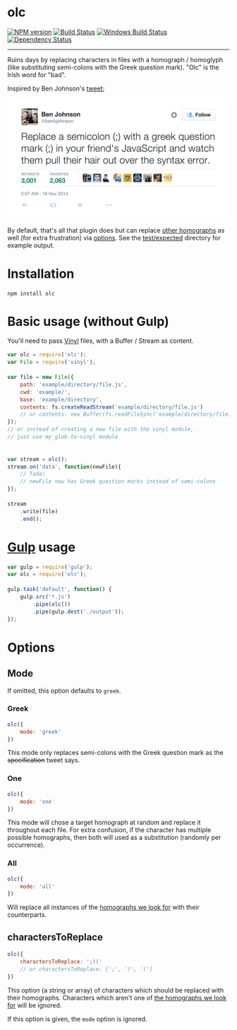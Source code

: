 olc 
===

[![NPM version][npm-image]][npm-url] [![Build Status][travis-image]][travis-url] [![Windows Build Status][appveyor-image]][appveyor-url] [![Dependency Status][depstat-image]][depstat-url] 

---

Ruins days by replacing characters in files with a homograph / homoglyph (like substituting semi-colons with the Greek question mark). "Olc" is the Irish word for "bad".

Inspired by Ben Johnson's [tweet](https://twitter.com/benbjohnson/status/533848879423578112);

[![Replace a semicolon (;) with a greek question mark (;) in your friend's JavaScript and watch them pull their hair out over the syntax error.](images/tweet.png)](https://twitter.com/benbjohnson/status/533848879423578112)

By default, that's all that plugin does but can replace [other homographs](homographs.json) as well (for extra frustration) via [options](#options). See the [test/expected](test/expected) directory for example output.

# Installation

```shell
npm install olc
```

# Basic usage (without Gulp)

You'll need to pass [Vinyl](https://github.com/gulpjs/vinyl) files, with a Buffer / Stream as content.

```js
var olc = require('olc');
var File = require('vinyl');

var file = new File({
    path: 'example/directory/file.js',
    cwd: 'example/',
    base: 'example/directory',
    contents: fs.createReadStream('example/directory/file.js')
    // or contents: new Buffer(fs.readFileSync('example/directory/file.js'))
});
// or instead of creating a new file with the vinyl module,
// just use my glob-to-vinyl module


var stream = olc();
stream.on('data', function(newFile){
    // Tada!
    // newFile now has Greek question marks instead of semi-colons
});

stream
    .write(file)
    .end();
```

# [Gulp](gulpjs.com) usage

```js
var gulp = require('gulp');
var olc = require('olc');

gulp.task('default', function() {
    gulp.src('*.js')
        .pipe(olc())
        .pipe(gulp.dest('./output'));
});
```

# Options

## Mode

If omitted, this option defaults to `greek`.

### Greek

```js
olc({
    mode: 'greek'
})
```

This mode only replaces semi-colons with the Greek question mark as the ~~specification~~ tweet says.

### One

```js
olc({
    mode: 'one'
})
```

This mode will chose a target homograph at random and replace it throughout each file. For extra confusion, if the character has multiple possible homographs, then both will used as a substitution (randomly per occurrence).

### All

```js
olc({
    mode: 'all'
})
```

Will replace all instances of the [homographs we look for](homographs.json) with their counterparts.

## charactersToReplace

```js
olc({
    charactersToReplace: ';)('
    // or charactersToReplace: [';', ')', '(']
})
```

This option (a string or array) of characters which should be replaced with their homographs. Characters which aren't one of [the homographs we look for](homographs.json) will be ignored.

If this option is given, the `mode` option is ignored.


[npm-url]: https://npmjs.org/package/olc
[npm-image]: http://img.shields.io/npm/v/olc.svg?style=flat

[travis-url]: http://travis-ci.org/adam-lynch/olc
[travis-image]: http://img.shields.io/travis/adam-lynch/olc.svg?style=flat

[appveyor-url]: https://ci.appveyor.com/project/adam-lynch/olc/branch/master
[appveyor-image]: https://ci.appveyor.com/api/projects/status/0c81jdoev69sexq0/branch/master?svg=true

[depstat-url]: https://david-dm.org/adam-lynch/olc
[depstat-image]: https://david-dm.org/adam-lynch/olc.svg?style=flat
